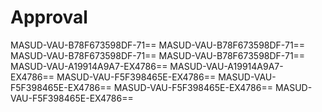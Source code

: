 # Approval 
MASUD-VAU-B78F673598DF-71==
MASUD-VAU-B78F673598DF-71==
MASUD-VAU-B78F673598DF-71==
MASUD-VAU-B78F673598DF-71==
MASUD-VAU-A19914A9A7-EX4786==
MASUD-VAU-A19914A9A7-EX4786==
MASUD-VAU-F5F398465E-EX4786==
MASUD-VAU-F5F398465E-EX4786==
MASUD-VAU-F5F398465E-EX4786==
MASUD-VAU-F5F398465E-EX4786==
